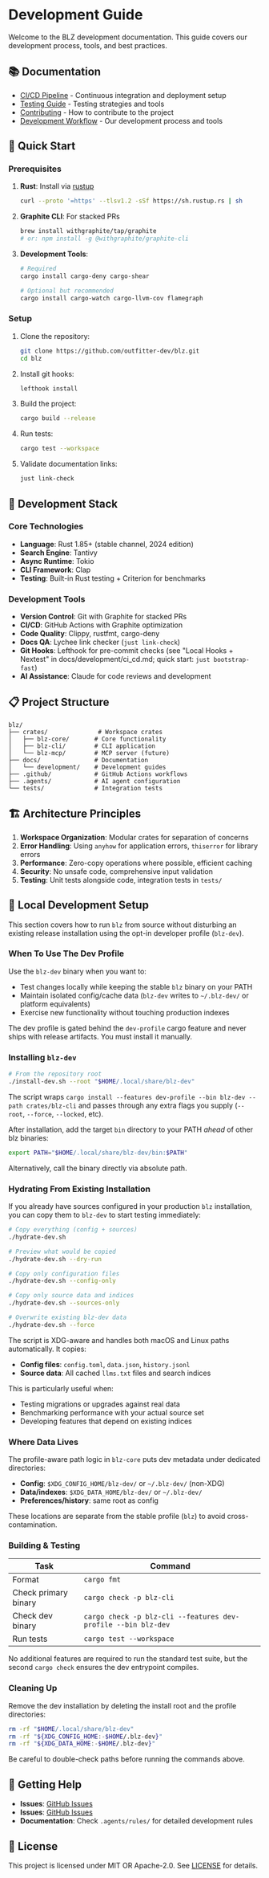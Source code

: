 # Development Guide

Welcome to the BLZ development documentation. This guide covers our development process, tools, and best practices.

## 📚 Documentation

- [CI/CD Pipeline](ci_cd.md) - Continuous integration and deployment setup
- [Testing Guide](testing.md) - Testing strategies and tools
- [Contributing](./contributing.md) - How to contribute to the project
- [Development Workflow](./workflow.md) - Our development process and tools

## 🚀 Quick Start

### Prerequisites

1. **Rust**: Install via [rustup](https://rustup.rs/)
   ```bash
   curl --proto '=https' --tlsv1.2 -sSf https://sh.rustup.rs | sh
   ```

2. **Graphite CLI**: For stacked PRs
   ```bash
   brew install withgraphite/tap/graphite
   # or: npm install -g @withgraphite/graphite-cli
   ```

3. **Development Tools**:
   ```bash
   # Required
   cargo install cargo-deny cargo-shear
   
   # Optional but recommended
   cargo install cargo-watch cargo-llvm-cov flamegraph
   ```

### Setup

1. Clone the repository:
   ```bash
   git clone https://github.com/outfitter-dev/blz.git
   cd blz
   ```

2. Install git hooks:
   ```bash
   lefthook install
   ```

3. Build the project:
   ```bash
   cargo build --release
   ```

4. Run tests:
   ```bash
   cargo test --workspace
   ```

5. Validate documentation links:
   ```bash
   just link-check
   ```

## 🔧 Development Stack

### Core Technologies
- **Language**: Rust 1.85+ (stable channel, 2024 edition)
- **Search Engine**: Tantivy
- **Async Runtime**: Tokio
- **CLI Framework**: Clap
- **Testing**: Built-in Rust testing + Criterion for benchmarks

### Development Tools
- **Version Control**: Git with Graphite for stacked PRs
- **CI/CD**: GitHub Actions with Graphite optimization
- **Code Quality**: Clippy, rustfmt, cargo-deny
- **Docs QA**: Lychee link checker (`just link-check`)
- **Git Hooks**: Lefthook for pre-commit checks (see "Local Hooks + Nextest" in docs/development/ci_cd.md; quick start: `just bootstrap-fast`)
- **AI Assistance**: Claude for code reviews and development

## 📋 Project Structure

```
blz/
├── crates/              # Workspace crates
│   ├── blz-core/       # Core functionality
│   ├── blz-cli/        # CLI application
│   └── blz-mcp/        # MCP server (future)
├── docs/               # Documentation
│   └── development/    # Development guides
├── .github/            # GitHub Actions workflows
├── .agents/            # AI agent configuration
└── tests/              # Integration tests
```

## 🏗️ Architecture Principles

1. **Workspace Organization**: Modular crates for separation of concerns
2. **Error Handling**: Using `anyhow` for application errors, `thiserror` for library errors
3. **Performance**: Zero-copy operations where possible, efficient caching
4. **Security**: No unsafe code, comprehensive input validation
5. **Testing**: Unit tests alongside code, integration tests in `tests/`

## 🔬 Local Development Setup

This section covers how to run `blz` from source without disturbing an existing release installation using the opt-in developer profile (`blz-dev`).

### When To Use The Dev Profile

Use the `blz-dev` binary when you want to:

- Test changes locally while keeping the stable `blz` binary on your PATH
- Maintain isolated config/cache data (`blz-dev` writes to `~/.blz-dev/` or platform equivalents)
- Exercise new functionality without touching production indexes

The dev profile is gated behind the `dev-profile` cargo feature and never ships with release artifacts. You must install it manually.

### Installing `blz-dev`

```bash
# From the repository root
./install-dev.sh --root "$HOME/.local/share/blz-dev"
```

The script wraps `cargo install --features dev-profile --bin blz-dev --path crates/blz-cli` and passes through any extra flags you supply (`--root`, `--force`, `--locked`, etc).

After installation, add the target `bin` directory to your PATH *ahead* of other blz binaries:

```bash
export PATH="$HOME/.local/share/blz-dev/bin:$PATH"
```

Alternatively, call the binary directly via absolute path.

### Hydrating From Existing Installation

If you already have sources configured in your production `blz` installation, you can copy them to `blz-dev` to start testing immediately:

```bash
# Copy everything (config + sources)
./hydrate-dev.sh

# Preview what would be copied
./hydrate-dev.sh --dry-run

# Copy only configuration files
./hydrate-dev.sh --config-only

# Copy only source data and indices
./hydrate-dev.sh --sources-only

# Overwrite existing blz-dev data
./hydrate-dev.sh --force
```

The script is XDG-aware and handles both macOS and Linux paths automatically. It copies:

- **Config files**: `config.toml`, `data.json`, `history.jsonl`
- **Source data**: All cached `llms.txt` files and search indices

This is particularly useful when:
- Testing migrations or upgrades against real data
- Benchmarking performance with your actual source set
- Developing features that depend on existing indices

### Where Data Lives

The profile-aware path logic in `blz-core` puts dev metadata under dedicated directories:

- **Config**: `$XDG_CONFIG_HOME/blz-dev/` or `~/.blz-dev/` (non-XDG)
- **Data/indexes**: `$XDG_DATA_HOME/blz-dev/` or `~/.blz-dev/`
- **Preferences/history**: same root as config

These locations are separate from the stable profile (`blz`) to avoid cross-contamination.

### Building & Testing

| Task | Command |
| --- | --- |
| Format | `cargo fmt` |
| Check primary binary | `cargo check -p blz-cli` |
| Check dev binary | `cargo check -p blz-cli --features dev-profile --bin blz-dev` |
| Run tests | `cargo test --workspace` |

No additional features are required to run the standard test suite, but the second `cargo check` ensures the dev entrypoint compiles.

### Cleaning Up

Remove the dev installation by deleting the install root and the profile directories:

```bash
rm -rf "$HOME/.local/share/blz-dev"
rm -rf "${XDG_CONFIG_HOME:-$HOME/.blz-dev}"
rm -rf "${XDG_DATA_HOME:-$HOME/.blz-dev}"
```

Be careful to double-check paths before running the commands above.

## 🤝 Getting Help

- **Issues**: [GitHub Issues](https://github.com/outfitter-dev/blz/issues)
- **Issues**: [GitHub Issues](https://github.com/outfitter-dev/blz/issues)
- **Documentation**: Check `.agents/rules/` for detailed development rules

## 📜 License

This project is licensed under MIT OR Apache-2.0. See [LICENSE](../../LICENSE) for details.
